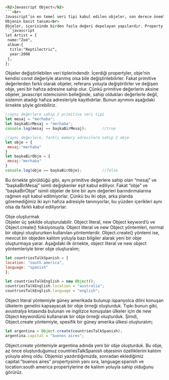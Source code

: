 ```html
<h2>Javascript Object</h2>
```<br>
Javascript’in en temel veri tipi kabul edilen objeler, son derece önemlidir ve nasıl çalıştıklarını bilmek bir front-end developer için hayati önem taşır. Bu yazıda javascript objelerinin teorik çalışma mantığını örneklerle göreceksiniz.<br>
Objenin basit tanımı<br>
Objeler, içerisinde birden fazla değeri depolayan yapılardır. Property olarak bilinen bu değerler primitive(String,number, boolean vb.) veya başka objeler olabilirler ve her bir değer string veya sembol ile isimlendirilebilir.  
```javascript
let Artist = {
 name:"Zoé",
 album:{
  title:"Reptilectric",
  year:2008
 },
};
```
Objeler değiştirilebilen veri tiplerindendir. İçerdiği propertyler, obje’nin kendisi const değeriyle atanmış olsa bile değiştirilebilirler. Fakat primitive değerlerden farklı olarak objeler, referans yoluyla değiştirilirler ve değişen obje, yeni bir hafıza adresine sahip olur. Çünkü primitive değerlerin aksine objeler, javascript istemcisinin belleğinde, sahip oldukları değerlerle değil, sistemin atadığı hafıza adresleriyle kayıtlıdırlar. Bunun ayrımını aşağıdaki örnekte şöyle görebiliriz.
```javascript
//aynı değerlere sahip 2 primitive veri tipi
let mesaj = "merhaba";
let başkaBirMesaj = "merhaba";
console.log(mesaj == başkaBirMesaj);       //true

//aynı değerlere, farklı memory adresslere sahip 2 obje
let obje = {
 mesaj:"merhaba"
}
let başkaBirObje = {
 mesaj:"merhaba"
}
console.log(obje == başkaBirObje);         //false
```
Bu örnekte görüldüğü gibi, aynı primitive değerlere sahip olan “mesaj” ve “başkaBirMesaj” isimli değişkenler eşit kabul ediliyor. Fakat “obje” ve “başkaBirObje” isimli objeler de bire bir aynı değerleri barındırmalarına rağmen eşit kabul edilmiyorlar. Çünkü bu iki obje, arka planda göremediğimiz iki ayrı hafıza adresiyle tanınıyorlar, bu yüzden içerikleri aynı olsa da farklı kabul ediliyorlar. 

Obje oluşturmak<br>
Objeler üç şekilde oluşturulabilir. Object literal, new Object keyword’ü ve Object.create() foksiyonuyla. Object literal ve new Object yöntemleri, normal bir objeyi oluştururken kullanılan yöntemlerdir. Object.create() yöntemi ise, mevcut bir objeden kalıtım yoluyla bazı bilgiler alarak yeni bir obje oluşturmaya yarar. Aşağıdaki ilk örnekte, object literal ve new object yöntemleriyle birer obje oluşturalım;
```javascript
let countriesTalkSpanish = {
location: "south america",
language: "spanish"
};
 
let countriesTalkEnglish = new Object();
countriesTalkEnglish.location = "australia";
countriesTalkEnglish.language = "english"; 

```
Object literal yöntemiyle güney amerikada bulunup ispanyolca dilini konuşan ülkelerin genelini kapsayacak bir obje örneği oluşturduk. Tıpkı bunun gibi, avustralya kıtasında bulunan ve ingilizce konuşulan ülkeler için de new Object keywordünü kullanarak bir obje örneği oluşturduk. Şimdi, Object.create yöntemiyle, spesifik bir güney amerika ülkesi oluşturalım;
```javascript
let argentina = Object.create(countriesTalkSpanish);
argentina.capital = "buenos aires";
```
Object.create yöntemiyle argentina adında yeni bir obje oluşturduk. Bu obje, az önce oluşturduğumuz countriesTalkSpanish objesinin özelliklerini kalıtım yoluyla almış oldu. Objemizi yazdırdığımızda, sonradan eklediğimiz capital:"buenos aires" propertysinin yanı sıra, language:spanish ve location:south america propertylerine de kalıtım yoluyla sahip olduğunu görürüz.


